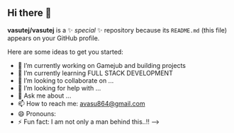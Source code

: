 ## Hi there 👋
**vasutej/vasutej** is a ✨ _special_ ✨ repository because its `README.md` (this file) appears on your GitHub profile.

Here are some ideas to get you started:

- 🔭 I’m currently working on Gamejub and building projects 
- 🌱 I’m currently learning FULL STACK DEVELOPMENT
- 👯 I’m looking to collaborate on ...
- 🤔 I’m looking for help with ...
- 💬 Ask me about ...
- 📫 How to reach me: avasu864@gmail.com
- 😄 Pronouns:
- ⚡ Fun fact: I am not only a man behind this..!!
-->

